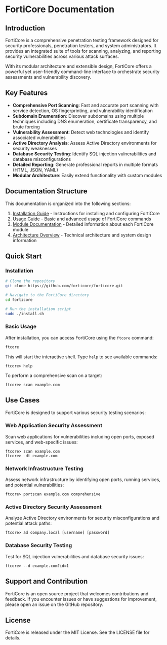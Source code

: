 # FortiCore Documentation

## Introduction

FortiCore is a comprehensive penetration testing framework designed for security professionals, penetration testers, and system administrators. It provides an integrated suite of tools for scanning, analyzing, and reporting security vulnerabilities across various attack surfaces.

With its modular architecture and extensible design, FortiCore offers a powerful yet user-friendly command-line interface to orchestrate security assessments and vulnerability discovery.

## Key Features

- **Comprehensive Port Scanning**: Fast and accurate port scanning with service detection, OS fingerprinting, and vulnerability identification
- **Subdomain Enumeration**: Discover subdomains using multiple techniques including DNS enumeration, certificate transparency, and brute forcing
- **Vulnerability Assessment**: Detect web technologies and identify associated vulnerabilities
- **Active Directory Analysis**: Assess Active Directory environments for security weaknesses
- **Database Security Testing**: Identify SQL injection vulnerabilities and database misconfigurations
- **Detailed Reporting**: Generate professional reports in multiple formats (HTML, JSON, YAML)
- **Modular Architecture**: Easily extend functionality with custom modules

## Documentation Structure

This documentation is organized into the following sections:

1. [Installation Guide](installation.md) - Instructions for installing and configuring FortiCore
2. [Usage Guide](usage.md) - Basic and advanced usage of FortiCore commands
3. [Module Documentation](modules.md) - Detailed information about each FortiCore module
4. [Architecture Overview](architecture.md) - Technical architecture and system design information

## Quick Start

### Installation

```bash
# Clone the repository
git clone https://github.com/forticore/forticore.git

# Navigate to the FortiCore directory
cd forticore

# Run the installation script
sudo ./install.sh
```

### Basic Usage

After installation, you can access FortiCore using the `ftcore` command:

```bash
ftcore
```

This will start the interactive shell. Type `help` to see available commands:

```
ftcore> help
```

To perform a comprehensive scan on a target:

```
ftcore> scan example.com
```

## Use Cases

FortiCore is designed to support various security testing scenarios:

### Web Application Security Assessment

Scan web applications for vulnerabilities including open ports, exposed services, and web-specific issues:

```
ftcore> scan example.com
ftcore> -dt example.com
```

### Network Infrastructure Testing

Assess network infrastructure by identifying open ports, running services, and potential vulnerabilities:

```
ftcore> portscan example.com comprehensive
```

### Active Directory Security Assessment

Analyze Active Directory environments for security misconfigurations and potential attack paths:

```
ftcore> ad company.local [username] [password]
```

### Database Security Testing

Test for SQL injection vulnerabilities and database security issues:

```
ftcore> --d example.com?id=1
```

## Support and Contribution

FortiCore is an open source project that welcomes contributions and feedback. If you encounter issues or have suggestions for improvement, please open an issue on the GitHub repository.

## License

FortiCore is released under the MIT License. See the LICENSE file for details.
